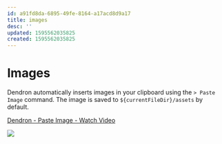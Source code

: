 ```yaml
---
id: a91fd8da-6895-49fe-8164-a17acd8d9a17
title: images
desc: ''
updated: 1595562035825
created: 1595562035825
---
```


# Images

Dendron automatically inserts images in your clipboard using the `> Paste Image` command. The image is saved to `${currentFileDir}/assets` by default.

<a href="https://www.loom.com/share/e1f6d207a1134f42b7a1a7750658acec"> <p>Dendron - Paste Image - Watch Video</p> <img style="max-width:300px;" src="https://cdn.loom.com/sessions/thumbnails/e1f6d207a1134f42b7a1a7750658acec-with-play.gif"> </a>
